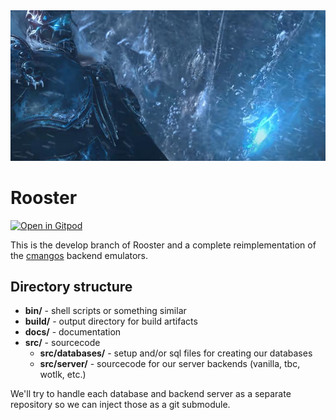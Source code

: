 <img src="https://raw.githubusercontent.com/sieware/rooster/develop/docs/logo.jpg" />

# Rooster

[![Open in Gitpod](https://gitpod.io/button/open-in-gitpod.svg)](https://gitpod.io/#https://github.com/sieware/rooster)

This is the develop branch of Rooster and a complete reimplementation of the [cmangos] backend emulators.

## Directory structure

- **bin/** - shell scripts or something similar
- **build/** - output directory for build artifacts
- **docs/** - documentation 
- **src/** - sourcecode
  - **src/databases/** - setup and/or sql files for creating our databases
  - **src/server/** - sourcecode for our server backends (vanilla, tbc, wotlk, etc.)

We'll try to handle each database and backend server as a separate repository so we can inject those as a git submodule.

[cmangos]: https://github.com/cmangos
